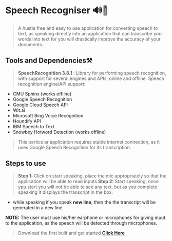 # Speech Recogniser 🔊📝

> A hustle free and easy to use application for converting speech to text, as speaking directly into an application that can transcribe your words into text for you will drastically improve the accuracy of your documents.

## Tools and Dependencies⚒

> **SpeechRecognition 3.8.1** : Library for performing speech recognition, with support for several engines and APIs, online and offline.
> Speech recognition engine/API support:
 - CMU Sphinx (works offline)
 - Google Speech Recognition
 - Google Cloud Speech API
 - Wit.ai
 - Microsoft Bing Voice Recognition
 - Houndify API
 - IBM Speech to Text
 - Snowboy Hotword Detection (works offline)
 
> This particular application requires stable internet connection, as it uses Google Speech Recognition for its transcription.

## Steps to use

> **Step 1:** Click on start speaking, place the mic appropriately so that the application will be able to read inputs 
  **Step 2:** Start speaking, once ypu start you will not be able to see any text, but as you complete speaking it displays the transcript in the box.
  - while speaking if you speak **new line**, then the the transcript will be generated in a new line.
 
 **NOTE:** The user must use his/her earphone or microphones for giving input to the application, as the speech will be detected through microphones.
 
 > Download the first built and get started **[Click Here]**
 
 [Click Here]: <https://github.com/Biswa5812/Speech-Recogniser/releases/download/V-0.1/Speech.exe>
